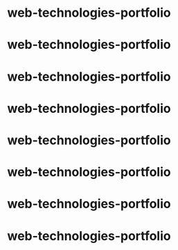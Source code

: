 # web-technologies-portfolio
# web-technologies-portfolio
# web-technologies-portfolio
# web-technologies-portfolio
# web-technologies-portfolio
# web-technologies-portfolio
# web-technologies-portfolio
# web-technologies-portfolio

